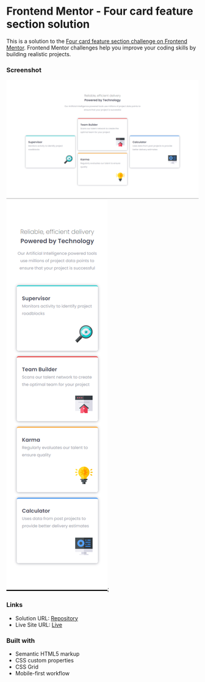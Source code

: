 # Frontend Mentor - Four card feature section solution

This is a solution to the [Four card feature section challenge on Frontend Mentor](https://www.frontendmentor.io/challenges/four-card-feature-section-weK1eFYK). Frontend Mentor challenges help you improve your coding skills by building realistic projects. 

### Screenshot

![desktop output](images/desktop-output.png)
![mobile output](images/mobile-output.png);

### Links

- Solution URL: [Repository](https://github.com/eyedent1ty/four-card-feature-section)
- Live Site URL: [Live](https://your-live-site-url.com)

### Built with

- Semantic HTML5 markup
- CSS custom properties
- CSS Grid
- Mobile-first workflow